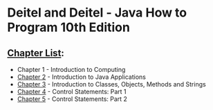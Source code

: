 # Deitel and Deitel - Java How to Program 10th Edition

## [Chapter List](https://github.com/Imlucky77/Javacup/tree/master/src/howtoprogram):

* Chapter 1 - Introduction to Computing
* [Chapter 2](https://github.com/Imlucky77/Javacup/tree/master/src/howtoprogram/Chapter03/exercises) - Introduction to Java Applications
* [Chapter 3](https://github.com/Imlucky77/Javacup/tree/master/src/howtoprogram/Chapter03/exercises) - Introduction to Classes, Objects, Methods and Strings
* [Chapter 4](https://github.com/Imlucky77/Javacup/tree/master/src/howtoprogram/Chapter04) - Control Statements: Part 1
* [Chapter 5](https://github.com/Imlucky77/Javacup/tree/master/src/howtoprogram/Chapter05) - Control Statements: Part 2
